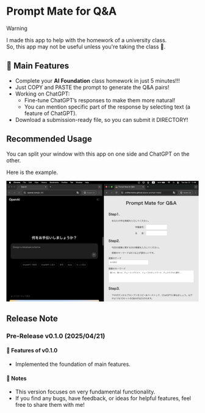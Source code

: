 <!-- markdownlint-disable MD033 -->

# Prompt Mate for Q&A

> [!WARNING]
> I made this app to help with the homework of a university class.  
> So, this app may not be useful unless you're taking the class 🏫.

## 💫 Main Features

- Complete your **AI Foundation** class homework in just 5 minutes!!!
- Just COPY and PASTE the prompt to generate the Q&A pairs!
- Working on ChatGPT:
  - Fine-tune ChatGPT’s responses to make them more natural!
  - You can mention specific part of the response by selecting text (a feature of ChatGPT).
- Download a submission-ready file, so you can submit it DIRECTORY!

## Recommended Usage

You can split your window with this app on one side and ChatGPT on the other.

Here is the example.

<img src="./assets/usage_sample.png" alt="Recommended usage" />

## Release Note

### Pre-Release v0.1.0 (2025/04/21)

#### 🚀 Features of v0.1.0

- Implemented the foundation of main features.

#### 📌 Notes

- This version focuses on very fundamental functionality.
- If you find any bugs, have feedback, or ideas for helpful features, feel free to share them with me!
